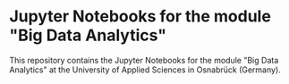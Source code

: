 # Jupyter Notebooks for the module "Big Data Analytics"

This repository contains the Jupyter Notebooks for the module "Big Data Analytics" at the University of Applied Sciences in Osnabrück (Germany).